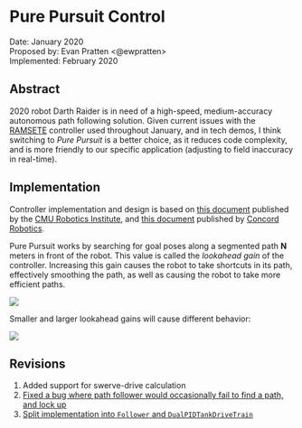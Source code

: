 # Pure Pursuit Control

Date: January 2020<br>
Proposed by: Evan Pratten <@ewpratten><br>
Implemented: February 2020

## Abstract

2020 robot Darth Raider is in need of a high-speed, medium-accuracy autonomous path following solution. Given current issues with the [RAMSETE](https://books.google.ca/books/about/RAMSETE.html?id=b7dY8eJ67bUC&source=kp_book_description&redir_esc=y) controller used throughout January, and in tech demos, I think switching to *Pure Pursuit* is a better choice, as it reduces code complexity, and is more friendly to our specific application (adjusting to field inaccuracy in real-time).

## Implementation

Controller implementation and design is based on [this document](https://www.ri.cmu.edu/pub_files/pub3/coulter_r_craig_1992_1/coulter_r_craig_1992_1.pdf) published by the [CMU Robotics Institute](https://www.ri.cmu.edu/), and [this document](https://www.chiefdelphi.com/uploads/default/original/3X/b/e/be0e06de00e07db66f97686505c3f4dde2e332dc.pdf) published by [Concord Robotics](https://www.frc1721.org/).

Pure Pursuit works by searching for goal poses along a segmented path **N** meters in front of the robot. This value is called the *lookahead gain* of the controller. Increasing this gain causes the robot to take shortcuts in its path, effectively smoothing the path, as well as causing the robot to take more efficient paths.

![](/lib5k/assets/pure_pursuit_lookahead1.png)

Smaller and larger lookahead gains will cause different behavior:

![](/lib5k/assets/pure_pursuit_lookahead2.png)

## Revisions

 1. Added support for swerve-drive calculation
 2. [Fixed a bug where path follower would occasionally fail to find a path, and lock up](https://github.com/frc5024/lib5k/commit/e4bf56180d0e9760ac12241ee2cf4a35c00ace6d)
 3. [Split implementation into `Follower` and `DualPIDTankDriveTrain`](https://github.com/frc5024/lib5k/pull/131)